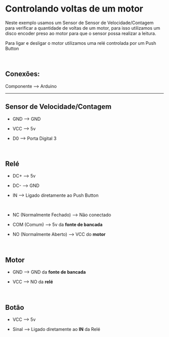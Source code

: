 <h1>Controlando voltas de um motor</h1>

<p>
Neste exemplo usamos um Sensor de Sensor de Velocidade/Contagem para verificar a quantidade de voltas de um motor, para isso utilizamos um disco encoder preso ao motor para que o sensor possa realizar a leitura.
</p>

<p>Para ligar e desligar o motor utilizamos uma relé controlada por um Push Button</p>

<div></br>
<h2>Conexões:</h2>

Componente --> Arduino
___
 
<h2>Sensor de Velocidade/Contagem</h2>
 
- GND --> GND

- VCC --> 5v

- D0 --> Porta Digital 3

</br><h2>Relé</h2>

- DC+ --> 5v

- DC- --> GND

- IN --> Ligado diretamente ao Push Button
</br>

- NC (Normalmente Fechado) --> Não conectado

- COM (Comum) --> 5v da <strong>fonte de bancada</strong>

- NO (Normalmente Aberto) --> VCC do <strong>motor</strong>

</br><h2>Motor</h2>

- GND --> GND da <strong>fonte de bancada</strong>

- VCC --> NO da <strong>relé</strong>

</br><h2>Botão</h2>
 
- VCC --> 5v
 
- Sinal --> Ligado diretamente ao <strong>IN</strong> da Relé
